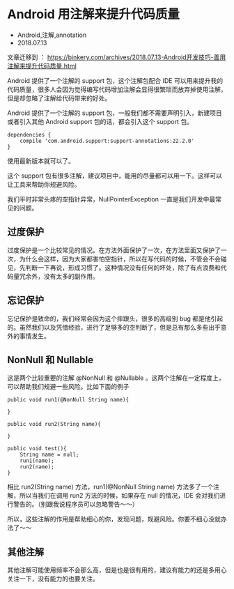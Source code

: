 # Android 用注解来提升代码质量
- Android,注解,annotation
- 2018.07.13

文章迁移到 ： <https://binkery.com/archives/2018.07.13-Android开发技巧-善用注解来提升代码质量.html>

Android 提供了一个注解的 support 包，这个注解包配合 IDE 可以用来提升我的代码质量，很多人会因为觉得编写代码增加注解会显得很繁琐而放弃掉使用注解，但是却忽略了注解给代码带来的好处。

Android 提供了一个注解的 support 包，一般我们都不需要声明引入，新建项目或者引入其他 Android support 包的话，都会引入这个 support 包。

	dependencies {
    	compile 'com.android.support:support-annotations:22.2.0'
	}

使用最新版本就可以了。

这个 support 包有很多注解，建议项目中，能用的尽量都可以用一下。这样可以让工具来帮助你规避风险。

我们平时非常头疼的空指针异常，NullPointerException 一直是我们开发中最常见的问题。

## 过度保护

过度保护是一个比较常见的情况。在方法外面保护了一次，在方法里面又保护了一次，为什么会这样，因为大家都害怕空指针，所以在写代码的时候，不管会不会碰见，先判断一下再说，形成习惯了。这种情况没有任何的坏处，除了有点浪费和代码量冗余外，没有太多的副作用。

## 忘记保护

忘记保护是致命的，我们经常会因为这个摔跟头，很多的高级别 bug 都是他引起的。虽然我们以及凭借经验，进行了足够多的空判断了，但是总有那么多些出乎意外的事情发生。


## NonNull 和 Nullable

这是两个比较重要的注解 @NonNull 和 @Nullable 。这两个注解在一定程度上，可以帮助我们规避一些风险。比如下面的例子

	public void run1(@NonNull String name){

	}

	public void run2(String name){

	}

	public void test(){
		String name = null;
		run1(name);
		run2(name);
	}


相比 run2(String name) 方法，run1(@NonNull String name) 方法多了一个注解，所以当我们在调用 run2 方法的时候，如果存在 null 的情况，IDE 会对我们进行警告的。（别跟我说程序员可以忽略警告～～）

所以，这些注解的作用是帮助细心的你，发现问题，规避风险。你要不细心没就办法了～～

## 其他注解

其他注解可能使用频率不会那么高，但是也是很有用的，建议有能力的还是多用心关注一下，没有能力的也要关注。
